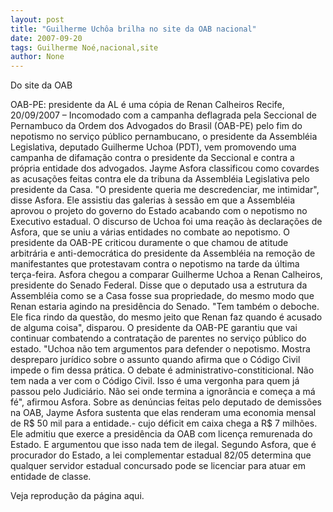 ```yaml
---
layout: post
title: "Guilherme Uchôa brilha no site da OAB nacional"
date: 2007-09-20
tags: Guilherme Noé,nacional,site
author: None
---
```

Do site da OAB

OAB-PE: presidente da AL &eacute; uma c&oacute;pia de Renan Calheiros 
Recife, 20/09/2007 &ndash; Incomodado com a campanha deflagrada pela Seccional de Pernambuco da Ordem dos Advogados do Brasil (OAB-PE) pelo fim do nepotismo no servi&ccedil;o p&uacute;blico pernambucano, o presidente da Assembl&eacute;ia Legislativa, deputado Guilherme Uchoa (PDT), vem promovendo uma campanha de difama&ccedil;&atilde;o contra o presidente da Seccional e contra a pr&oacute;pria entidade dos advogados. 
Jayme Asfora classificou como covardes as acusa&ccedil;&otilde;es feitas contra ele da tribuna da Assembl&eacute;ia Legislativa pelo presidente da Casa. &quot;O presidente queria me descredenciar, me intimidar&quot;, disse Asfora. Ele assistiu das galerias &agrave; sess&atilde;o em que a Assembl&eacute;ia aprovou o projeto do governo do Estado acabando com o nepotismo no Executivo estadual. 
O discurso de Uchoa foi uma rea&ccedil;&atilde;o &agrave;s declara&ccedil;&otilde;es de Asfora, que se uniu a v&aacute;rias entidades no combate ao nepotismo. O presidente da OAB-PE criticou duramente o que chamou de atitude arbitr&aacute;ria e anti-democr&aacute;tica do presidente da Assembl&eacute;ia na remo&ccedil;&atilde;o de manifestantes que protestavam contra o nepotismo na tarde da &uacute;ltima ter&ccedil;a-feira. 
Asfora chegou a comparar Guilherme Uchoa a Renan Calheiros, presidente do Senado Federal. Disse que o deputado usa a estrutura da Assembl&eacute;ia como se a Casa fosse sua propriedade, do mesmo modo que Renan estaria agindo na presid&ecirc;ncia do Senado. &quot;Tem tamb&eacute;m o deboche. Ele fica rindo da quest&atilde;o, do mesmo jeito que Renan faz quando &eacute; acusado de alguma coisa&quot;, disparou.
O presidente da OAB-PE garantiu que vai continuar combatendo a contrata&ccedil;&atilde;o de parentes no servi&ccedil;o p&uacute;blico do estado. &quot;Uchoa n&atilde;o tem argumentos para defender o nepotismo. Mostra despreparo jur&iacute;dico sobre o assunto quando afirma que o C&oacute;digo Civil impede o fim dessa pr&aacute;tica. O debate &eacute; administrativo-constiticional. N&atilde;o tem nada a ver com o C&oacute;digo Civil. Isso &eacute; uma vergonha para quem j&aacute; passou pelo Judici&aacute;rio. N&atilde;o sei onde termina a ignor&acirc;ncia e come&ccedil;a a m&aacute; f&eacute;&quot;, afirmou Asfora.
Sobre as den&uacute;ncias feitas pelo deputado de demiss&otilde;es na OAB, Jayme Asfora sustenta que elas renderam uma economia mensal de R$ 50 mil para a entidade.- cujo d&eacute;ficit em caixa chega a R$ 7 milh&otilde;es. Ele admitiu que exerce a presid&ecirc;ncia da OAB com licen&ccedil;a remurenada do Estado. E argumentou que isso nada tem de ilegal. Segundo Asfora, que &eacute; procurador do Estado, a lei complementar estadual 82/05 determina que qualquer servidor estadual concursado pode se licenciar para atuar em entidade de classe.

Veja reprodu&ccedil;&atilde;o da p&aacute;gina aqui. 